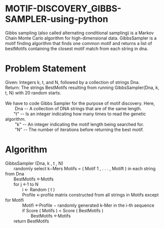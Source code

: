 # MOTIF-DISCOVERY_GIBBS-SAMPLER-using-python
Gibbs sampling (also called alternating conditional sampling) is a Markov Chain Monte Carlo algorithm for high-dimensional data.
GibbsSampler is a motif finding algorithm that finds one common motif and returns a list of bestMotifs containing the closest motif match from each string in dna.
# <strong>Problem Statement</strong>
Given: Integers k, t, and N, followed by a collection of strings Dna.<br>
Return: The strings BestMotifs resulting from running GibbsSampler(Dna, k, t, N) with 20 random starts.<br><br>
We have to code Gibbs Sampler for the purpose of motif discovery. Here,<br>
   &nbsp;&nbsp;&nbsp;&nbsp;&nbsp;&nbsp;&nbsp; Dna -- A collection of DNA strings that are of the same length.<br>
    &nbsp;&nbsp;&nbsp;&nbsp;&nbsp;&nbsp;&nbsp;"t" -- Is an integer indicating how many times to read the genetic algorithm.<br>
   &nbsp;&nbsp;&nbsp;&nbsp;&nbsp;&nbsp;&nbsp; "k" -- An integer indicating the motif length being searched for.<br>
   &nbsp;&nbsp;&nbsp;&nbsp;&nbsp;&nbsp;&nbsp; "N" -- The number of iterations before returning the best motif.<br>
    
# Algorithm
GibbsSampler (Dna, k , t , N)<br>
&nbsp;&nbsp;&nbsp;&nbsp;&nbsp;&nbsp;&nbsp;randomly select k−Mers Motifs = ( Motif 1 , . . . , Motift ) in each string from Dna<br>
&nbsp;&nbsp;&nbsp;&nbsp;&nbsp;&nbsp;&nbsp;BestMotifs ←Motifs<br>
&nbsp;&nbsp;&nbsp;&nbsp;&nbsp;&nbsp;&nbsp;for j ←1 to N<br>
&nbsp;&nbsp;&nbsp;&nbsp;&nbsp;&nbsp;&nbsp;&nbsp;&nbsp;&nbsp;&nbsp;&nbsp;&nbsp;&nbsp;i ← Random ( t )<br>
&nbsp;&nbsp;&nbsp;&nbsp;&nbsp;&nbsp;&nbsp;&nbsp;&nbsp;&nbsp;&nbsp;&nbsp;&nbsp;&nbsp;Profile ←profile matrix constructed from all strings in Motifs except for Motifi<br>
&nbsp;&nbsp;&nbsp;&nbsp;&nbsp;&nbsp;&nbsp;&nbsp;&nbsp;&nbsp;&nbsp;&nbsp;&nbsp;&nbsp;Motifi ←Profile − randomly generated k-Mer in the i-th sequence<br>
&nbsp;&nbsp;&nbsp;&nbsp;&nbsp;&nbsp;&nbsp;&nbsp;&nbsp;&nbsp;&nbsp;&nbsp;&nbsp;&nbsp;if Score ( Motifs ) < Score ( BestMotifs )<br>
&nbsp;&nbsp;&nbsp;&nbsp;&nbsp;&nbsp;&nbsp;&nbsp;&nbsp;&nbsp;&nbsp;&nbsp;&nbsp;&nbsp;&nbsp;&nbsp;&nbsp;&nbsp;&nbsp;&nbsp;&nbsp;BestMotifs ←Motifs<br>
&nbsp;&nbsp;&nbsp;&nbsp;&nbsp;&nbsp;&nbsp;return BestMotifs <br>

